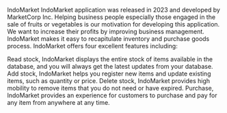 
IndoMarket
IndoMarket application was released in 2023 and developed by MarketCorp Inc. Helping business people especially those engaged in the sale of fruits or vegetables is our motivation for developing this application. We want to increase their profits by improving business management. IndoMarket makes it easy to recapitulate inventory and purchase goods process. IndoMarket offers four excellent features including:

Read stock, IndoMarket displays the entire stock of items available in the database, and you will always get the latest updates from your database.
Add stock, IndoMarket helps you register new items and update existing items, such as quantity or price.
Delete stock, IndoMarket provides high mobility to remove items that you do not need or have expired.
Purchase, IndoMarket provides an experience for customers to purchase and pay for any item from anywhere at any time.
